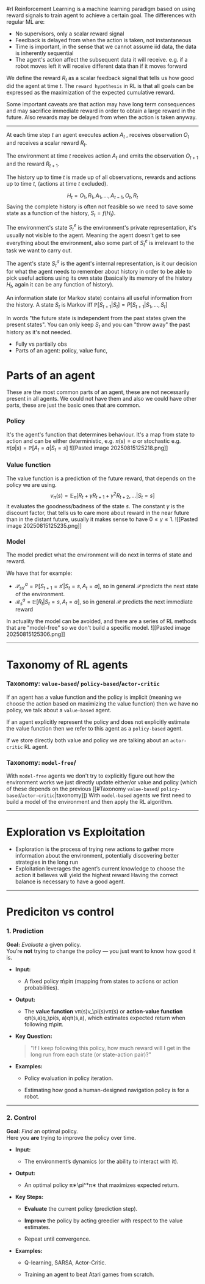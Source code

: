#rl
Reinforcement Learning is a machine learning paradigm based on using reward signals to train agent to achieve a certain goal.
The differences with regular ML are:
- No supervisors, only a scalar reward signal
- Feedback is delayed from when the action is taken, not instantaneous
- Time is important, in the sense that we cannot assume iid data, the data is inherently sequential
- The agent's action affect the subsequent data it will receive. e.g. if a robot moves left it will receive different data than if it moves forward

We define the reward $R_t$ as a scalar feedback signal that tells us how good did the agent at time $t$.
The `reward hypothesis` in RL is that all goals can be expressed as the maximization of the expected cumulative reward.

Some important caveats are that action may have long term consequences and may sacrifice immediate reward in order to obtain a large reward in the future. Also rewards may be delayed from when the action is taken anyway.

---

At each time step $t$ an agent executes action $A_t$ , receives observation $O_t$ and receives a scalar reward $R_t$.

The environment at time $t$ receives action $A_t$ and emits the observation $O_{t+1}$ and the reward $R_{t+1}$.

The history up to time $t$ is made up of all observations, rewards and actions up to time $t$, (actions at time $t$ excluded).

$$
H_t = O_1,R_1,A_1,\dots,A_{t-1},O_t,R_t
$$
Saving the complete history is often not feasible so we need to save some state as a function of the history, $S_t=f(H_t)$.

The environment's state $S^e_t$ is the environment's private representation, it's usually not visible to the agent. Meaning the agent doesn't get to see everything about the environment, also some part of $S^e_t$ is irrelevant to the task we want to carry out. 

The agent's state $S^a_t$ is the agent's internal representation, is it our decision for what the agent needs to remember about history in order to be able to pick useful actions using its own state (basically its memory of the history $H_t$, again it can be any function of history).

An information state (or Markov state) contains all useful information from the history.
A state $S_t$ is Markov iff $\mathbb P[S_{t+1}|S_t]=P[S_{t+1}|S_1,\dots,S_t]$

In words "the future state is independent from the past states given the present states". You can only keep $S_t$ and you can "throw away" the past history as it's not needed.


- Fully vs partially obs
- Parts of an agent: policy, value func,

# Parts of an agent
These are the most common parts of an agent, these are not necessarily present in all agents. We could not have them and also we could have other parts, these are just the basic ones that are common.

### Policy
It's the agent's function that determines behaviour.
It's a map from state to action and can be either deterministic, e.g. $\pi(s)=a$ or stochastic e.g. $\pi(a|s)=\mathbb P[A_t=a|S_t=s]$
![[Pasted image 20250815125218.png]]
### Value function
The value function is a prediction of the future reward, that depends on the policy we are using.
$$v_\pi(s)=\mathbb E_\pi[R_t+\gamma R_{t+1}+\gamma^2 R_{t+2},\dots|S_t=s]$$
it evaluates the goodness/badness of the state $s$. The constant $\gamma$ is the discount factor, that tells us to care more about reward in the near future than in the distant future, usually it makes sense to have $0\le\gamma\le 1$.
![[Pasted image 20250815125235.png]]
### Model
The model predict what the environment will do next in terms of state and reward.

We have that for example:
- $\mathcal P_{ss'}^a=\mathbb P[S_{t+1}=s'|S_t = s, A_t=a]$, so in general $\mathcal P$ predicts the next state of the environment.
- $\mathcal R_s^a=\mathbb E[R_t|S_t=s,A_t=a]$, so in general $\mathcal R$ predicts the next immediate reward

In actuality the model can be avoided, and there are a series of RL methods that are "model-free" so we don't build a specific model.
![[Pasted image 20250815125306.png]]

---

# Taxonomy of RL agents
### Taxonomy: `value-based`/ `policy-based`/`actor-critic`
If an agent has a value function and the policy is implicit (meaning we choose the action based on maximizing the value function) then we have no policy, we talk about a `value-based` agent.

If an agent explicitly represent the policy and does not explicitly estimate the value function then we refer to this agent as a `policy-based` agent.

If we store directly both value and policy we are talking about an `actor-critic` RL agent.
### Taxonomy: `model-free`/
With `model-free` agents we don't try to explicitly figure out how the environment works we just directly update either/or value and policy (which of these depends on the previous [[#Taxonomy `value-based`/ `policy-based`/`actor-critic`|taxonomy]])
With `model-based` agents we first need to build a model of the environment and then apply the RL algorithm.

---

# Exploration vs Exploitation

- Exploration is the process of trying new actions to gather more information about the environment, potentially discovering better strategies in the long run
- Exploitation leverages the agent’s current knowledge to choose the action it believes will yield the highest reward
Having the correct balance is necessary to have a good agent. 

---

# Prediciton vs control
### 1. **Prediction**

**Goal:** _Evaluate_ a given policy.  
You’re **not** trying to change the policy — you just want to know how good it is.

- **Input:**
    
    - A fixed policy π\piπ (mapping from states to actions or action probabilities).
        
- **Output:**
    
    - The **value function** vπ(s)v_\pi(s)vπ​(s) or **action-value function** qπ(s,a)q_\pi(s, a)qπ​(s,a), which estimates expected return when following π\piπ.
        
- **Key Question:**
    
    > "If I keep following this policy, how much reward will I get in the long run from each state (or state-action pair)?"
    
- **Examples:**
    
    - Policy evaluation in policy iteration.
        
    - Estimating how good a human-designed navigation policy is for a robot.
        

---

### 2. **Control**

**Goal:** _Find_ an optimal policy.  
Here you **are** trying to improve the policy over time.

- **Input:**
    
    - The environment’s dynamics (or the ability to interact with it).
        
- **Output:**
    
    - An optimal policy π∗\pi^*π∗ that maximizes expected return.
        
- **Key Steps:**
    
    - **Evaluate** the current policy (prediction step).
        
    - **Improve** the policy by acting greedier with respect to the value estimates.
        
    - Repeat until convergence.
        
- **Examples:**
    
    - Q-learning, SARSA, Actor-Critic.
        
    - Training an agent to beat Atari games from scratch.